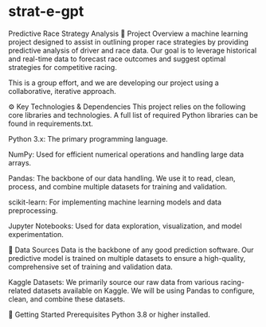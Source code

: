 # strat-e-gpt
Predictive Race Strategy Analysis
🏁 Project Overview
a machine learning project designed to assist in outlining proper race strategies by providing predictive analysis of driver and race data. Our goal is to leverage historical and real-time data to forecast race outcomes and suggest optimal strategies for competitive racing.

This is a group effort, and we are developing our project using a collaborative, iterative approach.

⚙️ Key Technologies & Dependencies
This project relies on the following core libraries and technologies. A full list of required Python libraries can be found in requirements.txt.

Python 3.x: The primary programming language.

NumPy: Used for efficient numerical operations and handling large data arrays.

Pandas: The backbone of our data handling. We use it to read, clean, process, and combine multiple datasets for training and validation.

scikit-learn: For implementing machine learning models and data preprocessing.

Jupyter Notebooks: Used for data exploration, visualization, and model experimentation.

💾 Data Sources
Data is the backbone of any good prediction software. Our predictive model is trained on multiple datasets to ensure a high-quality, comprehensive set of training and validation data.

Kaggle Datasets: We primarily source our raw data from various racing-related datasets available on Kaggle. We will be using Pandas to configure, clean, and combine these datasets.

🚀 Getting Started
Prerequisites
Python 3.8 or higher installed.

